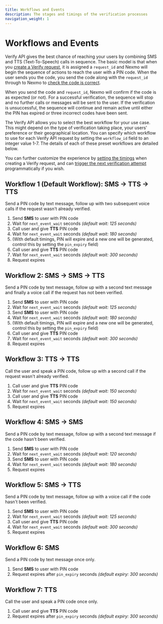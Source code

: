 ```yaml
---
title: Workflows and Events
description: The stages and timings of the verification processes
navigation_weight: 1
---
```


# Workflows and Events

Verify API gives the best chance of reaching your users by combining SMS and TTS (Text-To-Speech) calls in sequence. The basic model is that when you [create a Verify request](/verify/code-snippets/send-verify-request), it is assigned a `request_id` and Nexmo will begin the sequence of actions to reach the user with a PIN code. When the user sends you the code, you send the code along with the `request_id` through to Nexmo to [check the code is correct](/verify/code-snippets/check-verify-request). 

When you send the code and `request_id`, Nexmo will confirm if the code is as expected (or not). For a successful verification, the sequence will stop and no further calls or messages will be sent to the user. If the verification is unsuccessful, the sequence will continue and remain active until either the PIN has expired or three incorrect codes have been sent.

The Verify API allows you to select the best workflow for your use case. This might depend on the type of verification taking place, your users' preference or their geographical location. You can specify which workflow to use for each Verify API request by setting the `workflow_id` field to an integer value 1-7. The details of each of these preset workflows are detailed below.

You can further customize the experience by [setting the timings](/verify/guides/changing-default-timings) when creating a Verify request, and can [trigger the next verification attempt](/verify/code-snippets/trigger-next-verification-process) programmatically if you wish.

## Workflow 1 (Default Workflow): SMS -> TTS -> TTS

Send a PIN code by text message, follow up with two subsequent voice calls if the request wasn't already verified.

1. Send **SMS** to user with PIN code
2. Wait for `next_event_wait` seconds *(default wait: 125 seconds)*
3. Call user and give **TTS** PIN code
4. Wait for `next_event_wait` seconds *(default wait: 180 seconds)*
5. (With default timings, PIN will expire and a new one will be generated, control this by setting the `pin_expiry` field)
6. Call user and give **TTS** PIN code
7. Wait for `next_event_wait` seconds *(default wait: 300 seconds)*
8. Request expires


## Workflow 2: SMS -> SMS -> TTS

Send a PIN code by text message, follow up with a second text message and finally a voice call if the request has not been verified.

1. Send **SMS** to user with PIN code
2. Wait for `next_event_wait` seconds *(default wait: 125 seconds)*
3. Send **SMS** to user with PIN code
4. Wait for `next_event_wait` seconds *(default wait: 180 seconds)*
5. (With default timings, PIN will expire and a new one will be generated, control this by setting the `pin_expiry` field)
6. Call user and give **TTS** PIN code
7. Wait for `next_event_wait` seconds *(default wait: 300 seconds)*
8. Request expires


## Workflow 3: TTS -> TTS

Call the user and speak a PIN code, follow up with a second call if the request wasn't already verified.

1. Call user and give **TTS** PIN code
2. Wait for `next_event_wait` seconds *(default wait: 150 seconds)*
3. Call user and give **TTS** PIN code
4. Wait for `next_event_wait` seconds *(default wait: 150 seconds)*
5. Request expires


## Workflow 4: SMS -> SMS

Send a PIN code by text message, follow up with a second text message if the code hasn't been verified.

1. Send **SMS** to user with PIN code
2. Wait for `next_event_wait` seconds *(default wait: 120 seconds)*
3. Send **SMS** to user with PIN code
4. Wait for `next_event_wait` seconds *(default wait: 180 seconds)*
5. Request expires


## Workflow 5: SMS -> TTS

Send a PIN code by text message, follow up with a voice call if the code hasn't been verified.

1. Send **SMS** to user with PIN code
2. Wait for `next_event_wait` seconds *(default wait: 125 seconds)*
3. Call user and give **TTS** PIN code
4. Wait for `next_event_wait` seconds *(default wait: 300 seconds)*
5. Request expires


## Workflow 6: SMS

Send a PIN code by text message once only.

1. Send **SMS** to user with PIN code
2. Request expires after `pin_expiry` seconds *(default expiry: 300 seconds)*


## Workflow 7: TTS

Call the user and speak a PIN code once only.

1. Call user and give **TTS** PIN code
2. Request expires after `pin_expiry` seconds *(default expiry: 300 seconds)*


